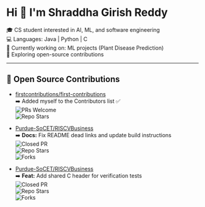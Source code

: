 # Hi 👋 I'm Shraddha Girish Reddy  

🎓 CS student interested in AI, ML, and software engineering  
💻 Languages: Java | Python | C  
🌱 Currently working on: ML projects (Plant Disease Prediction)  
🚀 Exploring open-source contributions  

---

## 🌱 Open Source Contributions  

- [firstcontributions/first-contributions](https://github.com/firstcontributions/first-contributions)  
  ➡️ Added myself to the Contributors list ✅  
  ![PRs Welcome](https://img.shields.io/badge/PRs-welcome-brightgreen)  
  ![Repo Stars](https://img.shields.io/github/stars/firstcontributions/first-contributions?style=social)  

- [Purdue-SoCET/RISCVBusiness](https://github.com/Purdue-SoCET/RISCVBusiness/pull/88)  
  ➡️ **Docs:** Fix README dead links and update build instructions  
  ![Closed PR](https://img.shields.io/github/issues-pr-closed/Purdue-SoCET/RISCVBusiness)  
  ![Repo Stars](https://img.shields.io/github/stars/Purdue-SoCET/RISCVBusiness?style=social)  
  ![Forks](https://img.shields.io/github/forks/Purdue-SoCET/RISCVBusiness?style=social)  

- [Purdue-SoCET/RISCVBusiness](https://github.com/Purdue-SoCET/RISCVBusiness/pull/87)  
  ➡️ **Feat:** Add shared C header for verification tests  
  ![Closed PR](https://img.shields.io/github/issues-pr-closed/Purdue-SoCET/RISCVBusiness)  
  ![Repo Stars](https://img.shields.io/github/stars/Purdue-SoCET/RISCVBusiness?style=social)  
  ![Forks](https://img.shields.io/github/forks/Purdue-SoCET/RISCVBusiness?style=social)  
